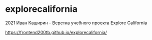 # explorecalifornia
2021 Иван Каширин - Верстка учебного проекта Explore California

https://frontend200tb.github.io/explorecalifornia/
